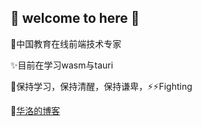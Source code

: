 ## 👋 welcome to here 👋

🤔中国教育在线前端技术专家

✨目前在学习wasm与tauri

💬保持学习，保持清醒，保持谦卑，⚡⚡Fighting

💬[华洛的博客](https://www.900t.cn)




